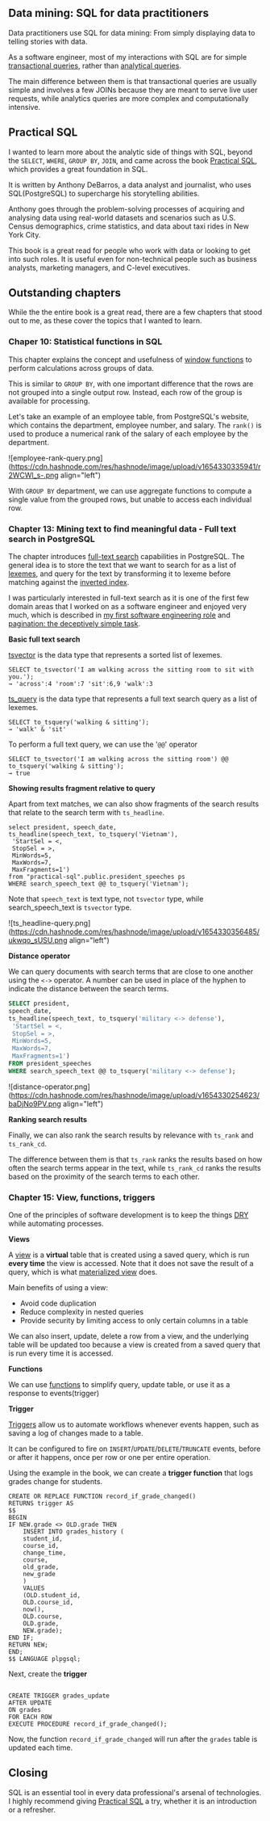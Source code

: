 ## Data mining: SQL for data practitioners

Data practitioners use SQL for data mining: From simply displaying data to telling stories with data.

As a software engineer, most of my interactions with SQL are for simple [transactional queries](https://en.wikipedia.org/wiki/Online_transaction_processing), rather than [analytical queries](https://en.wikipedia.org/wiki/Online_analytical_processing).

The main difference between them is that transactional queries are usually simple and involves a few JOINs because they are meant to serve live user requests, while analytics queries are more complex and computationally intensive.

## Practical SQL

I wanted to learn more about the analytic side of things with SQL, beyond the `SELECT`, `WHERE`, `GROUP BY`, `JOIN`, and came across the book [Practical SQL](https://www.amazon.sg/Practical-Sql-Beginners-Guide-Storytelling/dp/1593278276), which provides a great foundation in SQL.

It is written by Anthony DeBarros, a data analyst and journalist, who uses SQL(PostgreSQL) to supercharge his storytelling abilities.

Anthony goes through the problem-solving processes of acquiring and analysing data using real-world datasets and scenarios such as U.S. Census demographics, crime statistics, and data about taxi rides in New York City.

This book is a great read for people who work with data or looking to get into such roles. It is useful even for non-technical people such as business analysts, marketing managers, and C-level executives.

## Outstanding chapters

While the the entire book is a great read, there are a few chapters that stood out to me, as these cover the topics that I wanted to learn.

### Chaper 10: Statistical functions in SQL

This chapter explains the concept and usefulness of [window functions](https://www.postgresql.org/docs/current/tutorial-window.html) to perform calculations across groups of data.

This is similar to `GROUP BY`, with one important difference that the rows are not grouped into a single output row. Instead, each row of the group is available for processing.

Let's take an example of an employee table, from PostgreSQL's website, which contains the department, employee number, and salary. The `rank()` is used to produce a numerical rank of the salary of each employee by the department.


![employee-rank-query.png](https://cdn.hashnode.com/res/hashnode/image/upload/v1654330335941/r2WCWl_s-.png align="left")

With `GROUP BY` department, we can use aggregate functions to compute a single value from the grouped rows, but unable to access each individual row.

### Chapter 13: Mining text to find meaningful data - Full text search in PostgreSQL

The chapter introduces [full-text search](https://en.wikipedia.org/wiki/Full-text_search) capabilities in PostgreSQL. The general idea is to store the text that we want to search for as a list of [lexemes](https://en.wikipedia.org/wiki/Lexeme), and query for the text by transforming it to lexeme before matching against the [inverted index](https://en.wikipedia.org/wiki/Inverted_index).

I was particularly interested in full-text search as it is one of the first few domain areas that I worked on as a software engineer and enjoyed very much, which is described in [my first software engineering role](https://www.yaphc.com/first-software-engineering-role-review) and [pagination: the deceptively simple task](https://www.yaphc.com/pagination-deceptively-simple-task).

**Basic full text search**

[tsvector](https://www.postgresql.org/docs/current/datatype-textsearch.html) is the data type that represents a sorted list of lexemes.

```
SELECT to_tsvector('I am walking across the sitting room to sit with you.');
→ 'across':4 'room':7 'sit':6,9 'walk':3
```

[ts_query](https://www.postgresql.org/docs/current/datatype-textsearch.html) is the data type that represents a full text search query as a list of lexemes.

```
SELECT to_tsquery('walking & sitting');
→ 'walk' & 'sit'
```

To perform a full text query, we can use the '`@@`' operator

```
SELECT to_tsvector('I am walking across the sitting room') @@ to_tsquery('walking & sitting');
→ true
```

**Showing results fragment relative to query**

Apart from text matches, we can also show fragments of the search results that relate to the search term with `ts_headline`.

```
select president, speech_date,
ts_headline(speech_text, to_tsquery('Vietnam'),
 'StartSel = <,
 StopSel = >,
 MinWords=5,
 MaxWords=7,
 MaxFragments=1')
from "practical-sql".public.president_speeches ps
WHERE search_speech_text @@ to_tsquery('Vietnam');
```

Note that `speech_text` is text type, not `tsvector` type, while search_speech_text is `tsvector` type.


![ts_headline-query.png](https://cdn.hashnode.com/res/hashnode/image/upload/v1654330356485/ukwqo_sUSU.png align="left")

**Distance operator**

We can query documents with search terms that are close to one another using the `<->` operator. A number can be used in place of the hyphen to indicate the distance between the search terms.

```sql
SELECT president,
speech_date,
ts_headline(speech_text, to_tsquery('military <-> defense'),
 'StartSel = <,
 StopSel = >,
 MinWords=5,
 MaxWords=7,
 MaxFragments=1')
FROM president_speeches
WHERE search_speech_text @@ to_tsquery('military <-> defense');
```


![distance-operator.png](https://cdn.hashnode.com/res/hashnode/image/upload/v1654330254623/baDjNo9PV.png align="left")

**Ranking search results**

Finally, we can also rank the search results by relevance with `ts_rank` and `ts_rank_cd`.

The difference between them is that `ts_rank` ranks the results based on how often the search terms appear in the text, while `ts_rank_cd` ranks the results based on the proximity of the search terms to each other.

### Chapter 15: View, functions, triggers

One of the principles of software development is to keep the things [DRY](https://en.wikipedia.org/wiki/Don%27t_repeat_yourself) while automating processes.

**Views**

A [view](https://www.postgresql.org/docs/current/sql-createview.html) is a **virtual** table that is created using a saved query, which is run **every time** the view is accessed. Note that it does not save the result of a query, which is what [materialized view](https://www.postgresql.org/docs/current/rules-materializedviews.html) does.

Main benefits of using a view:

-   Avoid code duplication
-   Reduce complexity in nested queries
-   Provide security by limiting access to only certain columns in a table

We can also insert, update, delete a row from a view, and the underlying table will be updated too because a view is created from a saved query that is run every time it is accessed.

**Functions**

We can use [functions](https://www.postgresql.org/docs/current/sql-createfunction.html) to simplify query, update table, or use it as a response to events(trigger)

**Trigger**

[Triggers](https://www.postgresql.org/docs/current/sql-createtrigger.html) allow us to automate workflows whenever events happen, such as saving a log of changes made to a table.

It can be configured to fire on `INSERT`/`UPDATE`/`DELETE`/`TRUNCATE` events, before or after it happens, once per row or one per entire operation.

Using the example in the book, we can create a **trigger function** that logs grades change for students.

```
CREATE OR REPLACE FUNCTION record_if_grade_changed()
RETURNS trigger AS
$$
BEGIN
IF NEW.grade <> OLD.grade THEN
	INSERT INTO grades_history (
	student_id,
	course_id,
	change_time,
	course,
	old_grade,
	new_grade
	)
	VALUES
	(OLD.student_id,
	OLD.course_id,
	now(),
	OLD.course,
	OLD.grade,
	NEW.grade);
END IF;
RETURN NEW;
END;
$$ LANGUAGE plpgsql;
```

Next, create the **trigger**

```

CREATE TRIGGER grades_update
AFTER UPDATE
ON grades
FOR EACH ROW
EXECUTE PROCEDURE record_if_grade_changed();
```

Now, the function `record_if_grade_changed` will run after the `grades` table is updated each time.

## Closing

SQL is an essential tool in every data professional's arsenal of technologies. I highly recommend giving [Practical SQL](https://www.amazon.sg/Practical-Sql-Beginners-Guide-Storytelling/dp/1593278276) a try, whether it is an introduction or a refresher.